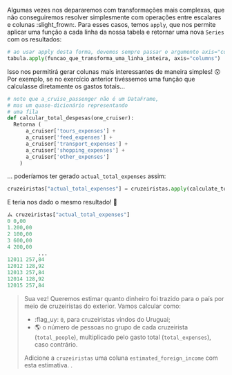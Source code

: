 Algumas vezes nos depararemos com transformações mais complexas, que não conseguiremos resolver simplesmente com operações entre escalares e colunas :slight_frown:. Para esses casos, temos `apply`, que nos permite aplicar uma função a cada linha da nossa tabela e retornar uma nova `Series` com os resultados:

```python
# ao usar apply desta forma, devemos sempre passar o argumento axis="columns"
tabula.apply(funcao_que_transforma_uma_linha_inteira, axis="columns")
```

Isso nos permitirá gerar colunas mais interessantes de maneira simples! :open_mouth: Por exemplo, se no exercício anterior tivéssemos uma função que calculasse diretamente os gastos totais...

```python
# note que a_cruise_passenger não é um DataFrame,
# mas um quase-dicionário representando
# uma fila
def calcular_total_despesas(one_cruiser):
  Retorna (
      a_cruiser['tours_expenses'] +
      a_cruiser['feed_expenses'] +
      a_cruiser['transport_expenses'] +
      a_cruiser['shopping_expenses'] +
      a_cruiser['other_expenses']
    )
```

... poderíamos ter gerado `actual_total_expenses` assim:

``` python
cruzeiristas["actual_total_expenses"] = cruzeiristas.apply(calculate_total_expenses, axis="columns")
```

E teria nos dado o mesmo resultado! :tada:

``` python
ム cruzeiristas["actual_total_expenses"]
0 0,00
1.200,00
2 100,00
3 600,00
4 200,00
          ...
12011 257,84
12012 128,92
12013 257,84
12014 128,92
12015 257,84
```


> Sua vez! Queremos estimar quanto dinheiro foi trazido para o país por meio de cruzeiristas do exterior. Vamos calcular como:
>
> * :flag_uy: `0`, para cruzeiristas vindos do Uruguai;
> * :earth_americas: o número de pessoas no grupo de cada cruzeirista (`total_people`), multiplicado pelo gasto total (`total_expenses`), caso contrário.
>
> Adicione a `cruzeiristas` uma coluna `estimated_foreign_income` com esta estimativa.
. 
